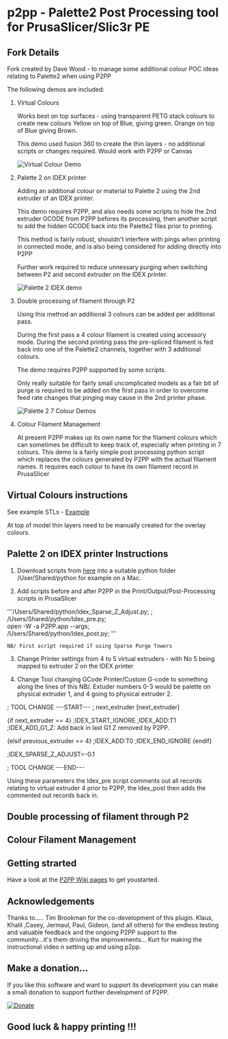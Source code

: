 # p2pp - **Palette2 Post Processing tool for PrusaSlicer/Slic3r PE**

## Fork Details

Fork created by Dave Wood - to manage some additional colour POC ideas relating to Palette2 when using P2PP

The following demos are included:

1. Virtual Colours

    Works best on top surfaces - using transparent PETG stack colours to create new colours
    Yellow on top of Blue, giving green.  Orange on top of Blue giving Brown.
    
    This demo used fusion 360 to create the thin layers - no additional scripts or changes required.
    Would work with P2PP or Canvas
    
    ![Virtual Colour Demo](https://github.com/ukdavewood/p2pp/blob/colour/Demos/Palette2%20Virtual%20Colours/Virtual_Colours.JPG?raw=true)
    

2. Palette 2 on IDEX printer

    Adding an additional colour or material to Palette 2 using the 2nd extruder of an IDEX printer.
    
    This demo requires P2PP, and also needs some scripts to hide the 2nd extruder GCODE from P2PP befores its processing, then another script to add the hidden GCODE back into the Palette2 files prior to printing. 
    
    This method is fairly robust, shouldn't interfere with pings when printing in connected mode, and is also being considered for adding directly into P2PP
    
    
    Further work required to reduce unnessary purging when switching between P2 and second extruder on the IDEX printer.
    
    ![Palette 2 IDEX demo](https://github.com/ukdavewood/p2pp/blob/colour/Demos/IDEX2_Palette4/IDEX2_Palette4%20Demo.JPG?raw=true)
        
        
3. Double processing of filament through P2

    Using this method an additional 3 colours can be added per additional pass.
    
    During the first pass a 4 colour filament is created using accessory mode.
    During the second printing pass the pre-spliced filament is fed back into one of the Palette2 channels, together with 3 additional colours.
    
    The demo requires P2PP supported by some scripts.
    
    Only really suitable for fairly small uncomplicated models as a fair bit of purge is required to be added on the first pass in order to overcome feed rate changes that pinging may cause in the 2nd printer phase.
    
    
    ![Palette 2 7 Colour Demos](https://github.com/ukdavewood/p2pp/blob/colour/Demos/Palette4_Palette3/P4P3%20Colours.JPG?raw=true)
    

4. Colour Filament Management

    At present P2PP makes up its own name for the filament colours which can sometimes be difficult to keep track of, especially when printing in 7 colours.   This demo is a fairly simple post processing python script which replaces the colours generated by P2PP with the actual filament names.  It requires each colour to have its own filament record in PrusaSlicer
    
    

## Virtual Colours instructions

See example STLs - [Example](https://github.com/ukdavewood/p2pp/tree/colour/Demos/Palette2%20Virtual%20Colours/Tortoise%20virtual4)

At top of model thin layers need to be manually created for the overlay colours.



## Palette 2 on IDEX printer Instructions


1. Download scripts from [here](https://github.com/ukdavewood/p2pp/tree/colour/scripts) into a suitable python folder /User/Shared/python for example on a Mac.

2. Add scripts before and after P2PP in the Print/Output/Post-Processing scripts in PrusaSlicer

'''/Users/Shared/python/Idex_Sparse_Z_Adjust.py; ;    
/Users/Shared/python/Idex_pre.py;     
open -W -a P2PP.app --args;   
/Users/Shared/python/Idex_post.py; '''     

    NB/ First script required if using Sparse Purge Towers
    
3.  Change Printer settings from 4 to 5 virtual extruders - with No 5 being mapped to extruder 2 on the IDEX printer

4.  Change Tool changing GCode Printer/Custom G-code to something along the lines of this 
NB/. Extuder numbers 0-3 would be palette on physical extruder 1,  and 4 going to physical extruder 2. 


; TOOL CHANGE ---START---
; next_extruder [next_extruder]

{if next_extruder == 4}
;IDEX_START_IGNORE
;IDEX_ADD:T1
;IDEX_ADD_G1_Z:  Add back in last G1 Z removed by P2PP.

{elsif previous_extruder == 4}
;IDEX_ADD:T0
;IDEX_END_IGNORE
{endif}

;IDEX_SPARSE_Z_ADJUST=-0.1

; TOOL CHANGE ---END---

Using these parameters the Idex_pre script comments out all records relating to virtual extruder 4 prior to P2PP, the Idex_post then adds the commented out records back in.



## Double processing of filament through P2



## Colour Filament Management




## Getting strarted

Have a look at the [P2PP Wiki pages](https://github.com/tomvandeneede/p2pp/wiki/Home-%5BP2-P3%5D) to get youstarted.


## Acknowledgements

Thanks to.....
Tim Brookman for the co-development of this plugin.
Klaus, Khalil ,Casey, Jermaul, Paul, Gideon,   (and all others) for the endless testing and valuable feedback and the ongoing P2PP support to the community...it's them driving the improvements...
Kurt for making the instructional video n setting up and using p2pp.

## Make a donation...

If you like this software and want to support its development you can make a small donation to support further development of P2PP.

[![Donate](https://img.shields.io/badge/Donate-PayPal-green.svg)](https://www.paypal.com/cgi-bin/webscr?cmd=_donations&business=t.vandeneede@pandora.be&lc=EU&item_name=Donation+to+P2PP+Developer&no_note=0&cn=&currency_code=EUR&bn=PP-DonationsBF:btn_donateCC_LG.gif:NonHosted)



## **Good luck & happy printing !!!**





